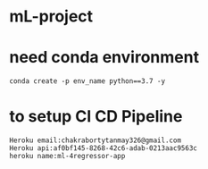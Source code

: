 # mL-project

# need conda environment
```
conda create -p env_name python==3.7 -y
```

# to setup CI CD Pipeline
```
Heroku email:chakrabortytanmay326@gmail.com
Heroku api:af0bf145-8268-42c6-adab-0213aac9563c
heroku name:ml-4regressor-app
```